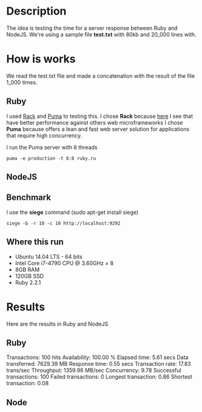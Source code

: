 # Description
The idea is testing the time for a server response between Ruby and NodeJS.
We're using a sample file **test.txt** with 80kb and 20_000 lines with.

# How is works
We read the test.txt file and made a concatenation with the result of the file 1_000 times.

## Ruby
I used [Rack](https://github.com/rack/rack ) and [Puma](https://github.com/puma/puma) to testing this.
I chose **Rack** because [here](https://github.com/luislavena/bench-micro) I see
that have better performance against others web microframeworks
I chose **Puma** because offers a lean and fast web server solution for
applications that require high concurrency.

I run the Puma server with 8 threads
```
puma -e production -t 8:8 ruby.ru
```

## NodeJS


## Benchmark
I use the **siege** command (sudo apt-get install siege)
```
siege -b -r 10 -c 10 http://localhost:9292
```

## Where this run
* Ubuntu 14.04 LTS - 64 bits
* Intel Core i7-4790 CPU @ 3.60GHz × 8
* 8GB RAM
* 120GB SSD
* Ruby 2.2.1

# Results
Here are the results in Ruby and NodeJS

## Ruby
Transactions:                    100 hits
Availability:                 100.00 %
Elapsed time:                   5.61 secs
Data transferred:            7629.39 MB
Response time:                  0.55 secs
Transaction rate:              17.83 trans/sec
Throughput:                  1359.96 MB/sec
Concurrency:                    9.78
Successful transactions:         100
Failed transactions:               0
Longest transaction:            0.86
Shortest transaction:           0.08

## Node
